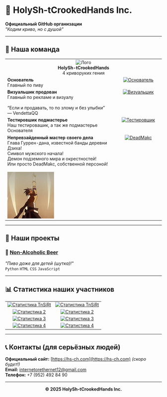 # 🏢 HolySh-tCrookedHands Inc.

**Официальный GitHub организации**  
*"Кодим криво, но с душой"* 

---

## 👥 Наша команда
<table width="100%">
<tr>
<td align="center" colspan="2">
  <img src="https://github.com/HolySh-tCrookedHands.png" width="100" alt="Лого">
  <br>
  <strong>HolySh-tCrookedHands</strong>
  <br>
  4 криворуких гения
</td>
</tr>

<!-- Основатель -->
<tr>
<td valign="top" align="left" width="1000px">
  <strong>Основатель</strong><br>
  Главный по пиву
</td>
<td valign="top" align="center" width="30%">
  <a href='https://github.com/TnSiRt'>
    <img src="https://github.com/TnSiRt.png" width="150" alt="Основатель">
  </a>
</td>
</tr>

<!-- Vendetta -->
<tr>
<td valign="top" align="left" width="70%">
  <strong>Визуальшик продован</strong><br>
  Главный по рекламе и визуалу<br><br>
  <q>Если и продавать, то по злому и без улыбки</q><br>
  — VendettaQQ
</td>
<td valign="top" align="center" width="30%">
  <a href='https://github.com/VendettaQQ'>
    <img src="https://github.com/VendettaQQ.png" width="150" alt="Визуальшик">
  </a>
</td>
</tr>

<!-- Mercenary -->
<tr>
<td valign="top" align="left" width="70%">
  <strong>Тестировшик подмастерье</strong><br>
  Наш тестировашик, а так же подмастерье Основателя
</td>
<td valign="top" align="center" width="30%">
  <a href='https://github.com/Mercenary0407'>
    <img src="https://github.com/Mercenary0407.png" width="150" alt="Тестировшик">
  </a>
</td>
</tr>

<!-- DeadMakc -->
<tr>
<td valign="top" align="left" width="70%">
  <strong>Непревзайденный мастер своего дела</strong><br>
  Глава Гуррен-дана, известной банды деревни Дзиха!<br>
  Символ мужского начала!<br>
  Демон подземного мира и окрестностей!<br>
  Или просто DeadMakc, собственной персоной!
  <br><br>
  <img src='https://github.com/HolySh-tCrookedHands/HolySh-tCrookedHands/blob/main/sticker.webp' 
       alt='стикер' width='150px'>
</td>
<td valign="top" align="center" width="30%">
  <a href='https://github.com/DeadMakc'>
    <img src="https://github.com/DeadMakc.png" width="150" alt="DeadMakc">
  </a>
</td>
</tr>

</table>



---

## 🚀 Наши проекты

### 🍻 [Non-Alcoholic Beer](https://github.com/HolySh-tCrookedHands/non_alcoholic_beer)
*"Пиво даже для детей (шутка)!"*  
`Python` `HTML` `CSS` `JavaScript`

---
## 📊 Статистика наших участников

<table>
<tr>
<td align="center">
<a href="https://github.com/TnSiRt">
<img src="https://github-profile-summary-cards.vercel.app/api/cards/profile-details?username=TnSiRt&theme=gotham" alt="Статистика TnSiRt">
</a>
</td>
<td align="center">
<a href="https://github.com/TnSiRt">
<img src="https://github-readme-stats.vercel.app/api?username=TnSiRt&show_icons=true&theme=catppuccin_mocha" alt="Статистика TnSiRt">
</a>
</td>
</tr>
<tr>
<td align="center">
<a href="https://github.com/VendettaQQ">
<img src="https://github-profile-summary-cards.vercel.app/api/cards/profile-details?username=VendettaQQ&theme=vue" alt="Статистика 2">
</a>
</td>
<td align="center">
<a href="https://github.com/VendettaQQ">
<img src="https://github-readme-stats.vercel.app/api?username=VendettaQQ&show_icons=true&theme=vue" alt="Статистика 2">
</a>
</td>
</tr>
<tr>
<td align="center">
<a href="https://github.com/Mercenary0407">
<img src="https://github-profile-summary-cards.vercel.app/api/cards/profile-details?username=Mercenary0407&theme=nord_dark" alt="Статистика 3">
</a>
</td>
<td align="center">
<a href="https://github.com/Mercenary0407">
<img src="https://github-readme-stats.vercel.app/api?username=Mercenary0407&show_icons=true&theme=nord_dark" alt="Статистика 3">
</a>
</td>
</tr>
</tr>
<tr>
<td align="center">
<a href="https://github.com/DeadMakc">
<img src="https://github-profile-summary-cards.vercel.app/api/cards/profile-details?username=DeadMakc&theme=nord_dark" alt="Статистика 4">
</a>
</td>
<td align="center">
<a href="https://github.com/DeadMakc">
<img src="https://github-readme-stats.vercel.app/api?username=DeadMakc&show_icons=true&theme=nord_dark" alt="Статистика 4">
</a>
</td>
</tr>
</table>

---

## 📞 Контакты (для серьёзных людей)

**Официальный сайт:** [https://hs-ch.com](https://hs-ch.com) *(скоро будет!)*  
**Email:** internetorethernet12@gmail.com  
**Телефон:** +7 (952) 492 84 90

---

<div align="center"><p><strong>© 2025 HolySh-tCrookedHands Inc.</strong></p></div>
